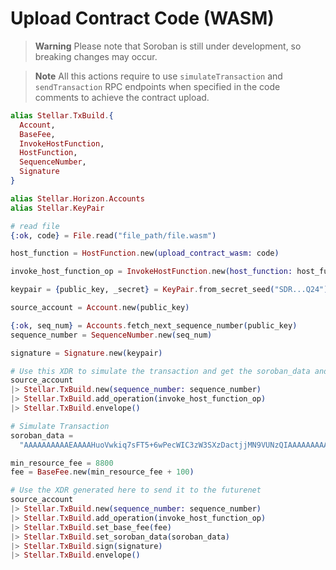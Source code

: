 # Upload Contract Code (WASM)

> **Warning**
> Please note that Soroban is still under development, so breaking changes may occur.

> **Note**
> All this actions require to use `simulateTransaction` and `sendTransaction` RPC endpoints when specified in the code comments to achieve the contract upload.

```elixir
alias Stellar.TxBuild.{
  Account,
  BaseFee,
  InvokeHostFunction,
  HostFunction,
  SequenceNumber,
  Signature
}

alias Stellar.Horizon.Accounts
alias Stellar.KeyPair

# read file
{:ok, code} = File.read("file_path/file.wasm")

host_function = HostFunction.new(upload_contract_wasm: code)

invoke_host_function_op = InvokeHostFunction.new(host_function: host_function)

keypair = {public_key, _secret} = KeyPair.from_secret_seed("SDR...Q24")

source_account = Account.new(public_key)

{:ok, seq_num} = Accounts.fetch_next_sequence_number(public_key)
sequence_number = SequenceNumber.new(seq_num)

signature = Signature.new(keypair)

# Use this XDR to simulate the transaction and get the soroban_data and min_resource_fee
source_account
|> Stellar.TxBuild.new(sequence_number: sequence_number)
|> Stellar.TxBuild.add_operation(invoke_host_function_op)
|> Stellar.TxBuild.envelope()

# Simulate Transaction
soroban_data =
  "AAAAAAAAAAEAAAAHuoVwkiq7sFT5+6wPecWIC3zW3SXzDactjjMN9VUNzQIAAAAAAAAAAAABSTcAAAKUAAAAAAAAAAAAAAAAAAAAAA=="

min_resource_fee = 8800
fee = BaseFee.new(min_resource_fee + 100)

# Use the XDR generated here to send it to the futurenet
source_account
|> Stellar.TxBuild.new(sequence_number: sequence_number)
|> Stellar.TxBuild.add_operation(invoke_host_function_op)
|> Stellar.TxBuild.set_base_fee(fee)
|> Stellar.TxBuild.set_soroban_data(soroban_data)
|> Stellar.TxBuild.sign(signature)
|> Stellar.TxBuild.envelope()

```
